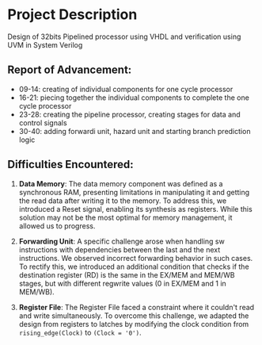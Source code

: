 # Project Description

Design of 32bits Pipelined processor using VHDL and verification using UVM in System Verilog 

## Report of Advancement:

- 09-14: creating of individual components for one cycle processor
- 16-21: piecing together the individual components to complete the one cycle processor
- 23-28: creating the pipeline processor, creating stages for data and control signals
- 30-40: adding forwardi unit, hazard unit and starting branch prediction logic

## Difficulties Encountered:

1. **Data Memory**: The data memory component was defined as a synchronous RAM, presenting limitations in manipulating it and getting the read data after writing it to the memory. To address this, we introduced a Reset signal, enabling its synthesis as registers. While this solution may not be the most optimal for memory management, it allowed us to progress.

2. **Forwarding Unit**: A specific challenge arose when handling sw instructions with dependencies between the last and the next instructions. We observed incorrect forwarding behavior in such cases. To rectify this, we introduced an additional condition that checks if the destination register (RD) is the same in the EX/MEM and MEM/WB stages, but with different regwrite values (0 in EX/MEM and 1 in MEM/WB).

3. **Register File**: The Register File faced a constraint where it couldn't read and write simultaneously. To overcome this challenge, we adapted the design from registers to latches by modifying the clock condition from `rising_edge(Clock)` to `(Clock = '0')`.
